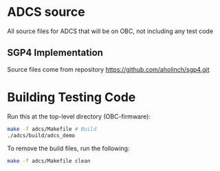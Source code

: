 # ADCS source
All source files for ADCS that will be on OBC, not including any test code

## SGP4 Implementation

Source files come from repository https://github.com/aholinch/sgp4.git

# Building Testing Code
Run this at the top-level directory (OBC-firmware):

```bash
make -f adcs/Makefile # Build
./adcs/build/adcs_demo
```

To remove the build files, run the following:
```bash
make -f adcs/Makefile clean
```